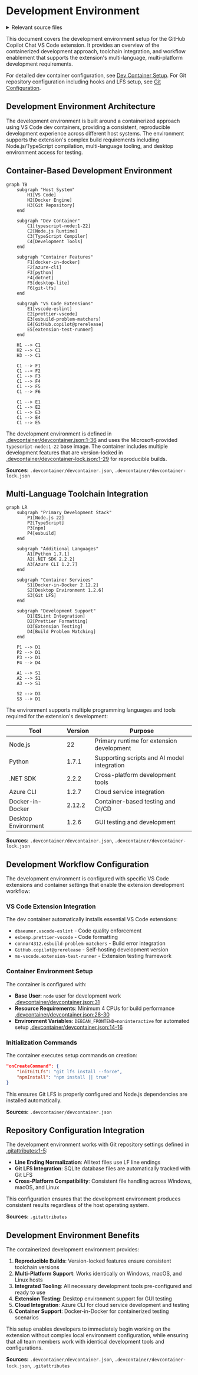 # Development Environment

<details>
<summary>Relevant source files</summary>

The following files were used as context for generating this wiki page:

- [CONTRIBUTING.md](CONTRIBUTING.md)
- [docs/media/debug-view.png](docs/media/debug-view.png)
- [docs/media/expandable-tool-result.png](docs/media/expandable-tool-result.png)
- [docs/media/file-widget.png](docs/media/file-widget.png)
- [docs/media/tool-log.png](docs/media/tool-log.png)
- [docs/tools.md](docs/tools.md)
- [src/extension/prompt/vscode-node/requestLoggerImpl.ts](src/extension/prompt/vscode-node/requestLoggerImpl.ts)

</details>



This document covers the development environment setup for the GitHub Copilot Chat VS Code extension. It provides an overview of the containerized development approach, toolchain integration, and workflow enablement that supports the extension's multi-language, multi-platform development requirements.

For detailed dev container configuration, see [Dev Container Setup](#5.1). For Git repository configuration including hooks and LFS setup, see [Git Configuration](#5.2).

## Development Environment Architecture

The development environment is built around a containerized approach using VS Code dev containers, providing a consistent, reproducible development experience across different host systems. The environment supports the extension's complex build requirements including Node.js/TypeScript compilation, multi-language tooling, and desktop environment access for testing.

## Container-Based Development Environment

```mermaid
graph TB
    subgraph "Host System"
        H1[VS Code]
        H2[Docker Engine]
        H3[Git Repository]
    end
    
    subgraph "Dev Container"
        C1[typescript-node:1-22]
        C2[Node.js Runtime]
        C3[TypeScript Compiler]
        C4[Development Tools]
    end
    
    subgraph "Container Features"
        F1[docker-in-docker]
        F2[azure-cli]
        F3[python]
        F4[dotnet]
        F5[desktop-lite]
        F6[git-lfs]
    end
    
    subgraph "VS Code Extensions"
        E1[vscode-eslint]
        E2[prettier-vscode]
        E3[esbuild-problem-matchers]
        E4[GitHub.copilot@prerelease]
        E5[extension-test-runner]
    end
    
    H1 --> C1
    H2 --> C1
    H3 --> C1
    
    C1 --> F1
    C1 --> F2
    C1 --> F3
    C1 --> F4
    C1 --> F5
    C1 --> F6
    
    C1 --> E1
    C1 --> E2
    C1 --> E3
    C1 --> E4
    C1 --> E5
```

The development environment is defined in [.devcontainer/devcontainer.json:1-36]() and uses the Microsoft-provided `typescript-node:1-22` base image. The container includes multiple development features that are version-locked in [.devcontainer/devcontainer-lock.json:1-29]() for reproducible builds.

**Sources:** `.devcontainer/devcontainer.json`, `.devcontainer/devcontainer-lock.json`

## Multi-Language Toolchain Integration

```mermaid
graph LR
    subgraph "Primary Development Stack"
        P1[Node.js 22]
        P2[TypeScript]
        P3[npm]
        P4[esbuild]
    end
    
    subgraph "Additional Languages"
        A1[Python 1.7.1]
        A2[.NET SDK 2.2.2]
        A3[Azure CLI 1.2.7]
    end
    
    subgraph "Container Services"
        S1[Docker-in-Docker 2.12.2]
        S2[Desktop Environment 1.2.6]
        S3[Git LFS]
    end
    
    subgraph "Development Support"
        D1[ESLint Integration]
        D2[Prettier Formatting]
        D3[Extension Testing]
        D4[Build Problem Matching]
    end
    
    P1 --> D1
    P2 --> D1
    P3 --> D1
    P4 --> D4
    
    A1 --> S1
    A2 --> S1
    A3 --> S1
    
    S2 --> D3
    S3 --> D1
```

The environment supports multiple programming languages and tools required for the extension's development:

| Tool | Version | Purpose |
|------|---------|---------|
| Node.js | 22 | Primary runtime for extension development |
| Python | 1.7.1 | Supporting scripts and AI model integration |
| .NET SDK | 2.2.2 | Cross-platform development tools |
| Azure CLI | 1.2.7 | Cloud service integration |
| Docker-in-Docker | 2.12.2 | Container-based testing and CI/CD |
| Desktop Environment | 1.2.6 | GUI testing and development |

**Sources:** `.devcontainer/devcontainer.json`, `.devcontainer/devcontainer-lock.json`

## Development Workflow Configuration

The development environment is configured with specific VS Code extensions and container settings that enable the extension development workflow:

### VS Code Extension Integration

The dev container automatically installs essential VS Code extensions:

- `dbaeumer.vscode-eslint` - Code quality enforcement
- `esbenp.prettier-vscode` - Code formatting
- `connor4312.esbuild-problem-matchers` - Build error integration
- `GitHub.copilot@prerelease` - Self-hosting development version
- `ms-vscode.extension-test-runner` - Extension testing framework

### Container Environment Setup

The container is configured with:

- **Base User**: `node` user for development work [.devcontainer/devcontainer.json:31]()
- **Resource Requirements**: Minimum 4 CPUs for build performance [.devcontainer/devcontainer.json:28-30]()
- **Environment Variables**: `DEBIAN_FRONTEND=noninteractive` for automated setup [.devcontainer/devcontainer.json:14-16]()

### Initialization Commands

The container executes setup commands on creation:

```json
"onCreateCommand": {
    "initGitLfs": "git lfs install --force",
    "npmInstall": "npm install || true"
}
```

This ensures Git LFS is properly configured and Node.js dependencies are installed automatically.

**Sources:** `.devcontainer/devcontainer.json`

## Repository Configuration Integration

The development environment works with Git repository settings defined in [.gitattributes:1-5]():

- **Line Ending Normalization**: All text files use LF line endings
- **Git LFS Integration**: SQLite database files are automatically tracked with Git LFS
- **Cross-Platform Compatibility**: Consistent file handling across Windows, macOS, and Linux

This configuration ensures that the development environment produces consistent results regardless of the host operating system.

**Sources:** `.gitattributes`

## Development Environment Benefits

The containerized development environment provides:

1. **Reproducible Builds**: Version-locked features ensure consistent toolchain versions
2. **Multi-Platform Support**: Works identically on Windows, macOS, and Linux hosts
3. **Integrated Tooling**: All necessary development tools pre-configured and ready to use
4. **Extension Testing**: Desktop environment support for GUI testing
5. **Cloud Integration**: Azure CLI for cloud service development and testing
6. **Container Support**: Docker-in-Docker for containerized testing scenarios

This setup enables developers to immediately begin working on the extension without complex local environment configuration, while ensuring that all team members work with identical development tools and configurations.

**Sources:** `.devcontainer/devcontainer.json`, `.devcontainer/devcontainer-lock.json`, `.gitattributes`